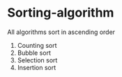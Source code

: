 # Sorting-algorithm <br/>
All algorithms sort in ascending order
1. Counting sort
2. Bubble sort
3. Selection sort
4. Insertion sort
